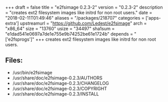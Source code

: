 +++
draft = false
title = "e2fsimage 0.2.3-2"
version = "0.2.3-2"
description = "creates ext2 filesystem images like initrd for non root users."
date = "2018-02-11T01:49:46"
aliases = "/packages/218707"
categories = ['apps-extra']
upstreamurl = "https://github.com/Ledest/e2fsimage"
arch = "x86_64"
size = "13760"
usize = "34497"
sha1sum = "e1dad541e0697a7de1e755e9b74252be61e1724b"
depends = "['e2fsprogs']"
+++
creates ext2 filesystem images like initrd for non root users.

## Files: 
* /usr/bin/e2fsimage
* /usr/share/doc/e2fsimage-0.2.3/AUTHORS
* /usr/share/doc/e2fsimage-0.2.3/CHANGELOG
* /usr/share/doc/e2fsimage-0.2.3/COPYRIGHT
* /usr/share/doc/e2fsimage-0.2.3/INSTALL
